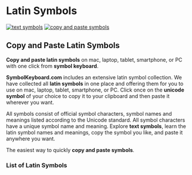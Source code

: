 # Latin Symbols
[![text symbols](https://img.shields.io/badge/github-symbols-green.svg)](https://github.com/symbolkeyboard/symbols)
[![copy and paste symbols](https://img.shields.io/badge/source-symbolkeyboad.com-orange.svg)](https://symbolkeyboard.com)
## Copy and Paste Latin Symbols

**Copy and paste latin symbols** on mac, laptop, tablet, smartphone, or PC with one click from **symbol keyboard**.

**SymbolKeyboard.com** includes an extensive latin symbol collection. We have collected all **latin symbols** in one place and offering them for you to use on mac, laptop, tablet, smartphone, or PC. Click once on the **unicode symbol** of your choice to copy it to your clipboard and then paste it wherever you want.

All symbols consist of official symbol characters, symbol names and meanings listed according to the Unicode standard. All symbol characters have a unique symbol name and meaning. Explore **text symbols**, learn the latin symbol names and meanings, copy the symbol you like, and paste it anywhere you want.

The easiest way to quickly **copy and paste symbols**.
### List of Latin Symbols
